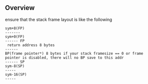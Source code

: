 Overview
---

ensure that the stack frame layout is like the following
```
sym+8(FP)
-------
sym+0(FP)
------ FP
 return address 8 bytes
------
BP(frame pointer*) 8 bytes if your stack framesize == 0 or frame pointer is disabled, there will no BP save to this addr
------ SP
sym-8(SP)
-----
sym-16(SP)
-----
```
